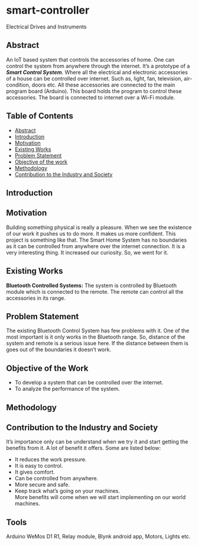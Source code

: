 # smart-controller
Electrical Drives and Instruments 
## Abstract  
An IoT based system that controls the accessories of home. One can control the system from anywhere through the internet. It’s a prototype of a ***Smart Control System***. Where all the electrical and electronic accessories of a house can be controlled over internet. Such as, light, fan, television, air-condition, doors etc. All these accessories are connected to the main program board (Arduino). This board holds the program to control these accessories. The board is connected to internet over a Wi-Fi module.  
## Table of Contents  
- [Abstract](#abstract)  
- [Introduction](#introduction)
- [Motivation](#motivation)
- [Existing Works](#existing-works)
- [Problem Statement](#problem-statement)
- [Objective of the work](#objective-of-the-work)
- [Methodology](#methodology)
- [Contribution to the Industry and Society](#contribution-to-the-industry-and-society)
## Introduction  
## Motivation  
Building something physical is really a pleasure. When we see the existence of our work it pushes us to do more. It makes us more confident. This project is something like that. The Smart Home System has no boundaries as it can be controlled from anywhere over the internet connection. It is a very interesting thing. It increased our curiosity. So, we went for it.  
## Existing Works  
**Bluetooth Controlled Systems:** The system is controlled by Bluetooth module which is connected to the remote. The remote can control all the accessories 
in its range.
## Problem Statement
The existing Bluetooth Control System has few problems with it. One of the most important is it only works in the Bluetooth range. So, distance of the system and remote is a serious issue here. If the distance between them is goes out of the boundaries it doesn’t work.  
## Objective of the Work  
- To develop a system that can be controlled over the internet.  
- To analyze the performance of the system.  
## Methodology
## Contribution to the Industry and Society
It’s importance only can be understand when we try it and start getting the benefits from it. A lot of benefit it offers. Some are listed below:  
- It reduces the work pressure.
- It is easy to control.
- It gives comfort.
- Can be controlled from anywhere.
- More secure and safe.
- Keep track what’s going on your machines.  
More benefits will come when we will start implementing on our world machines.  
## Tools
Arduino WeMos D1 R1, Relay module, Blynk android app, Motors, Lights etc.  
